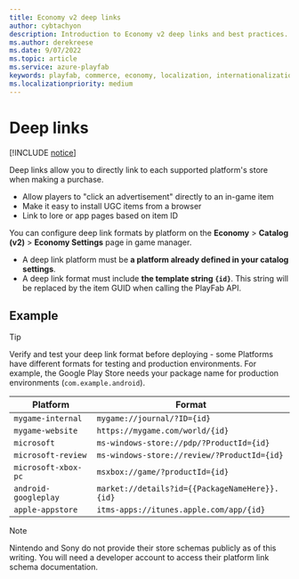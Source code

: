 ```yaml
---
title: Economy v2 deep links
author: cybtachyon
description: Introduction to Economy v2 deep links and best practices.
ms.author: derekreese
ms.date: 9/07/2022
ms.topic: article
ms.service: azure-playfab
keywords: playfab, commerce, economy, localization, internationalization, i8n
ms.localizationpriority: medium
---
```


# Deep links

[!INCLUDE [notice](../../../includes/_economy-release.md)]

Deep links allow you to directly link to each supported platform's store when making a purchase.

* Allow players to "click an advertisement" directly to an in-game item
* Make it easy to install UGC items from a browser
* Link to lore or app pages based on item ID

You can configure deep link formats by platform on the **Economy** > **Catalog (v2)** > **Economy Settings** page in game manager.

* A deep link platform must be **a platform already defined in your catalog settings**.
* A deep link format must include **the template string `{id}`**. This string will be replaced by the item GUID when calling the PlayFab API.

## Example

> [!TIP]
> Verify and test your deep link format before deploying - some Platforms have different formats for testing and production environments. For example, the Google Play Store needs your package name for production environments (`com.example.android`).

| Platform             | Format                                          |
| -------------------- | ----------------------------------------------- |
| `mygame-internal`    | `mygame://journal/?ID={id}`                     |
| `mygame-website`     | `https://mygame.com/world/{id}`                 |
| `microsoft`          | `ms-windows-store://pdp/?ProductId={id}`        |
| `microsoft-review`   | `ms-windows-store://review/?ProductId={id}`     |
| `microsoft-xbox-pc`  | `msxbox://game/?productId={id}`                 |
| `android-googleplay` | `market://details?id={{PackageNameHere}}.{id}`  |
| `apple-appstore`     | `itms-apps://itunes.apple.com/app/{id}`         |

> [!NOTE]
> Nintendo and Sony do not provide their store schemas publicly as of this writing. You will need a developer account to access their platform link schema documentation.
